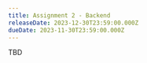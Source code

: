 ```yaml
---
title: Assignment 2 - Backend
releaseDate: 2023-12-30T23:59:00.000Z
dueDate: 2023-11-30T23:59:00.000Z
---
```


TBD
